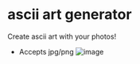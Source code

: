 # ascii art generator
Create ascii art with your photos!
 - Accepts jpg/png
![image](https://github.com/justinsavage49/ascii_art_generator/assets/93454878/a1413f40-35bd-4bef-bc42-3a8d578b62f9)
